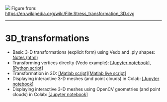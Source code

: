 
![](https://upload.wikimedia.org/wikipedia/commons/7/76/Stress_transformation_3D.svg)
Figure from: https://en.wikipedia.org/wiki/File:Stress_transformation_3D.svg

---

# 3D_transformations

- Basic 3-D transformations (explicit form) using Vedo and .ply shapes: [Notes (html)](https://htmlpreview.github.io/?https://github.com/eraldoribeiro/3D_transformations/blob/main/transformations3D.html)
- Transforming vertices direclty (Vedo example): [[Jupyter notebook]](https://github.com/eraldoribeiro/3D_transformations/blob/main/transformingVerticesDirectly.ipynb), [[Python script]](https://github.com/eraldoribeiro/3D_transformations/blob/main/transformingVerticesDirectly.py) 
- Transformation in 3D: [[Matlab script]](https://github.com/eraldoribeiro/3D_transformations/blob/main/transformations_3D.m)[[Matlab live script]](https://github.com/eraldoribeiro/3D_transformations/blob/main/transformations_3D.mlx)
- Displaying interactive 3-D meshes (and point clouds) in Colab: [[Jupyter notebook]](https://nbviewer.org/github/eraldoribeiro/rendering3DinColab/blob/main/displayMeshInColabUsingOpen3DandPlotly.ipynb)
- Displaying interactive 3-D meshes using OpenCV geometries (and point clouds) in Colab: [[Jupyter notebook]](https://nbviewer.org/github/eraldoribeiro/render3DColabUsingOpen3D_drawGeometries/blob/main/MeshInColab_Open3DGeometries.ipynb)



